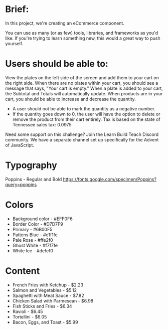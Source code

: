 # Brief:
In this project, we're creating an eCommerce component.

You can use as many (or as few) tools, libraries, and frameworks as you'd like.  If you're trying to learn something new, this would a great way to push yourself.

# Users should be able to:

View the plates on the left side of the screen and add them to your cart on the right side.
When there are no plates within your cart, you should see a message that says, "Your cart is empty."
When a plate is added to your cart, the Subtotal and Totals will automatically update.
When products are in your cart, you should be able to increase and decrease the quantity. 
- A user should not be able to mark the quantity as a negative number.
- If the quantity goes down to 0, the user will have the option to delete or remove the product from their cart entirely.
Tax is based on the state of Tennessee sales tax: 0.0975


Need some support on this challenge? Join the Learn Build Teach Discord community. We have a separate channel set up specifically for the Advent of JavaScript.

# Typography

Poppins - Regular and Bold
https://fonts.google.com/specimen/Poppins?query=poppins

# Colors

- Background color - #EFF0F6
- Border Color - #D7D7F9
- Primary - #6B00F5
- Pattens Blue - #e1f1fe
- Pale Rose - #ffe2f0
- Ghost White - #f7f7fe
- White Ice - #defef0

# Content

- French Fries with Ketchup - $2.23
- Salmon and Vegetables - $5.12
- Spaghetti with Meat Sauce - $7.82
- Chicken Salad with Parmesean - $6.98
- Fish Sticks and Fries - $6.34
- Ravioli - $6.45
- Tortellini - $6.05
- Bacon, Eggs, and Toast - $5.99
